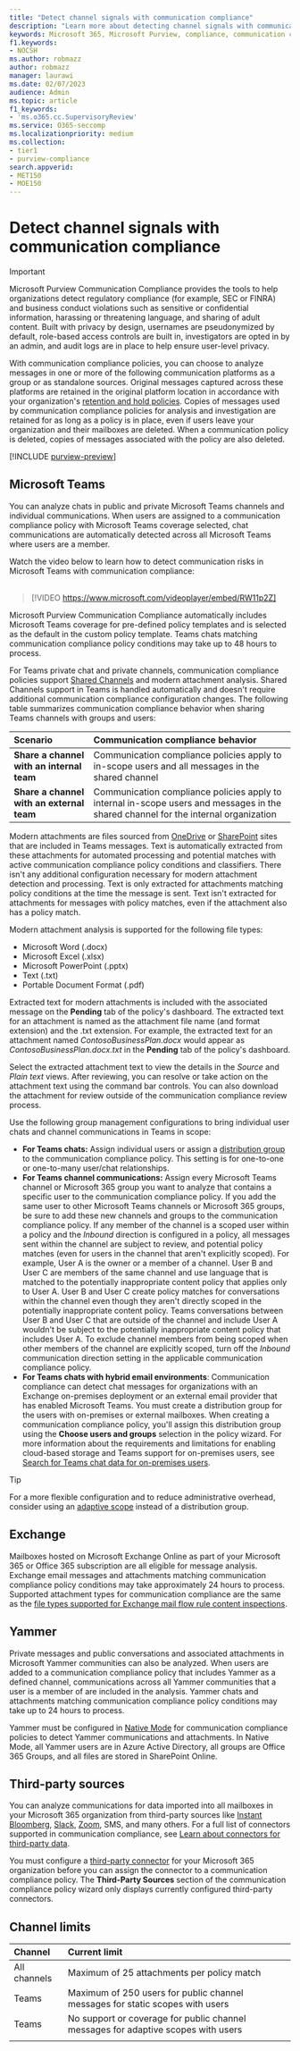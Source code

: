 ```yaml
---
title: "Detect channel signals with communication compliance"
description: "Learn more about detecting channel signals with communication compliance."
keywords: Microsoft 365, Microsoft Purview, compliance, communication compliance
f1.keywords:
- NOCSH
ms.author: robmazz
author: robmazz
manager: laurawi
ms.date: 02/07/2023
audience: Admin
ms.topic: article
f1_keywords:
- 'ms.o365.cc.SupervisoryReview'
ms.service: O365-seccomp
ms.localizationpriority: medium
ms.collection:
- tier1
- purview-compliance
search.appverid:
- MET150
- MOE150
---
```


# Detect channel signals with communication compliance

> [!IMPORTANT]
> Microsoft Purview Communication Compliance provides the tools to help organizations detect regulatory compliance (for example, SEC or FINRA) and business conduct violations such as sensitive or confidential information, harassing or threatening language, and sharing of adult content. Built with privacy by design, usernames are pseudonymized by default, role-based access controls are built in, investigators are opted in by an admin, and audit logs are in place to help ensure user-level privacy.

With communication compliance policies, you can choose to analyze messages in one or more of the following communication platforms as a group or as standalone sources. Original messages captured across these platforms are retained in the original platform location in accordance with your organization's [retention and hold policies](/microsoft-365/compliance/information-governance). Copies of messages used by communication compliance policies for analysis and investigation are retained for as long as a policy is in place, even if users leave your organization and their mailboxes are deleted. When a communication policy is deleted, copies of messages associated with the policy are also deleted.

[!INCLUDE [purview-preview](../includes/purview-preview.md)]

## Microsoft Teams

You can analyze chats in public and private Microsoft Teams channels and individual communications. When users are assigned to a communication compliance policy with Microsoft Teams coverage selected, chat communications are automatically detected across all Microsoft Teams where users are a member. 

Watch the video below to learn how to detect communication risks in Microsoft Teams with communication compliance:
   <br>
   <br>
   >[!VIDEO https://www.microsoft.com/videoplayer/embed/RW11p2Z]

Microsoft Purview Communication Compliance automatically includes Microsoft Teams coverage for pre-defined policy templates and is selected as the default in the custom policy template. Teams chats matching communication compliance policy conditions may take up to 48 hours to process.

For Teams private chat and private channels, communication compliance policies support [Shared Channels](/MicrosoftTeams/shared-channels) and modern attachment analysis. Shared Channels support in Teams is handled automatically and doesn't require additional communication compliance configuration changes. The following table summarizes communication compliance behavior when sharing Teams channels with groups and users:

|**Scenario**|**Communication compliance behavior**|
|:-----------|:------------------------------------|
| **Share a channel with an internal team** | Communication compliance policies apply to in-scope users and all messages in the shared channel |
| **Share a channel with an external team** | Communication compliance policies apply to internal in-scope users and messages in the shared channel for the internal organization |

Modern attachments are files sourced from [OneDrive](/onedrive/plan-onedrive-enterprise#modern-attachments) or [SharePoint](/sharepoint/dev/solution-guidance/modern-experience-customizations) sites that are included in Teams messages. Text is automatically extracted from these attachments for automated processing and potential matches with active communication compliance policy conditions and classifiers. There isn't any additional configuration necessary for modern attachment detection and processing. Text is only extracted for attachments matching policy conditions at the time the message is sent. Text isn't extracted for attachments for messages with policy matches, even if the attachment also has a policy match.

Modern attachment analysis is supported for the following file types:

- Microsoft Word (.docx)
- Microsoft Excel (.xlsx)
- Microsoft PowerPoint (.pptx)
- Text (.txt)
- Portable Document Format (.pdf)

Extracted text for modern attachments is included with the associated message on the **Pending** tab of the policy's dashboard. The extracted text for an attachment is named as the attachment file name (and format extension) and the .txt extension. For example, the extracted text for an attachment named *ContosoBusinessPlan.docx* would appear as *ContosoBusinessPlan.docx.txt* in the **Pending** tab of the policy's dashboard.

Select the extracted attachment text to view the details in the *Source* and *Plain text* views. After reviewing, you can resolve or take action on the attachment text using the command bar controls. You can also download the attachment for review outside of the communication compliance review process.

Use the following group management configurations to bring individual user chats and channel communications in Teams in scope:

- **For Teams chats:** Assign individual users or assign a [distribution group](https://support.office.com/article/Distribution-groups-E8BA58A8-FAB2-4AAF-8AA1-2A304052D2DE) to the communication compliance policy. This setting is for one-to-one or one-to-many user/chat relationships.
- **For Teams channel communications:** Assign every Microsoft Teams channel or Microsoft 365 group you want to analyze that contains a specific user to the communication compliance policy. If you add the same user to other Microsoft Teams channels or Microsoft 365 groups, be sure to add these new channels and groups to the communication compliance policy. If any member of the channel is a scoped user within a policy and the *Inbound* direction is configured in a policy, all messages sent within the channel are subject to review, and potential policy matches (even for users in the channel that aren't explicitly scoped). For example, User A is the owner or a member of a channel. User B and User C are members of the same channel and use language that is matched to the potentially inappropriate content policy that applies only to User A. User B and User C create policy matches for conversations within the channel even though they aren't directly scoped in the potentially inappropriate content policy. Teams conversations between User B and User C that are outside of the channel and include User A wouldn't be subject to the potentially inappropriate content policy that includes User A. To exclude channel members from being scoped when other members of the channel are explicitly scoped, turn off the *Inbound* communication direction setting in the applicable communication compliance policy.
- **For Teams chats with hybrid email environments**: Communication compliance can detect chat messages for organizations with an Exchange on-premises deployment or an external email provider that has enabled Microsoft Teams. You must create a distribution group for the users with on-premises or external mailboxes. When creating a communication compliance policy, you'll assign this distribution group using the **Choose users and groups** selection in the policy wizard. For more information about the requirements and limitations for enabling cloud-based storage and Teams support for on-premises users, see [Search for Teams chat data for on-premises users](/microsoft-365/compliance/search-cloud-based-mailboxes-for-on-premises-users).

> [!TIP]
> For a more flexible configuration and to reduce administrative overhead, consider using an [adaptive scope](purview-adaptive-scopes.md) instead of a distribution group.

## Exchange

Mailboxes hosted on Microsoft Exchange Online as part of your Microsoft 365 or Office 365 subscription are all eligible for message analysis. Exchange email messages and attachments matching communication compliance policy conditions may take approximately 24 hours to process. Supported attachment types for communication compliance are the same as the [file types supported for Exchange mail flow rule content inspections](/exchange/security-and-compliance/mail-flow-rules/inspect-message-attachments#supported-file-types-for-mail-flow-rule-content-inspection).

## Yammer

Private messages and public conversations and associated attachments in Microsoft Yammer communities can also be analyzed. When users are added to a communication compliance policy that includes Yammer as a defined channel, communications across all Yammer communities that a user is a member of are included in the analysis. Yammer chats and attachments matching communication compliance policy conditions may take up to 24 hours to process. 

Yammer must be configured in [Native Mode](/yammer/configure-your-yammer-network/overview-native-mode) for communication compliance policies to detect Yammer communications and attachments. In Native Mode, all Yammer users are in Azure Active Directory, all groups are Office 365 Groups, and all files are stored in SharePoint Online.

## Third-party sources

You can analyze communications for data imported into all mailboxes in your Microsoft 365 organization from third-party sources like [Instant Bloomberg](/microsoft-365/compliance/archive-instant-bloomberg-data), [Slack](/microsoft-365/compliance/archive-slack-data), [Zoom](/microsoft-365/compliance/archive-zoommeetings-data), SMS, and many others. For a full list of connectors supported in communication compliance, see [Learn about connectors for third-party data](/microsoft-365/compliance/archive-third-party-data).

You must configure a [third-party connector](/microsoft-365/compliance/archive-third-party-data) for your Microsoft 365 organization before you can assign the connector to a communication compliance policy. The **Third-Party Sources** section of the communication compliance policy wizard only displays currently configured third-party connectors.

## Channel limits

|**Channel**|**Current limit**|
|:----------|:----------------|
| All channels | Maximum of 25 attachments per policy match |
| Teams | Maximum of 250 users for public channel messages for static scopes with users |
| Teams | No support or coverage for public channel messages for adaptive scopes with users |
|||
